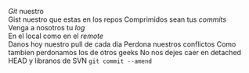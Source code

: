 <p><em>Git</em> nuestro<br/>
Gist nuestro que estas en los repos
Comprimidos sean tus <em>commits</em><br/>
Venga a nosotros tu <em>log</em><br/>
En el local como en el <em>remote</em></br>
Danos hoy nuestro pull de cada dia
Perdona nuestros conflictos
Como tambien perdonamos los de otros geeks
No nos dejes caer en detached HEAD
y libranos de SVN
<code>git commit --amend</code></p>
